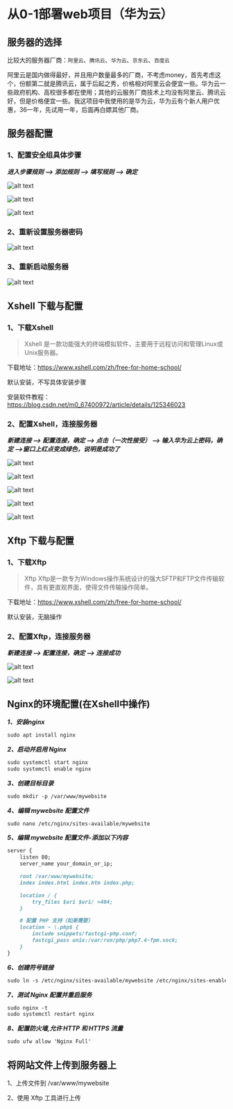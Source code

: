 # 从0-1部署web项目（华为云）

## 服务器的选择

比较大的服务器厂商：`阿里云`、`腾讯云`、`华为云`、`京东云`、`百度云`

 阿里云是国内做得最好，并且用户数量最多的厂商，不考虑money，首先考虑这个，份额第二就是腾讯云，属于后起之秀，价格相对阿里云会便宜一些。华为云一些政府机构、高校很多都在使用；其他的云服务厂商技术上均没有阿里云、腾讯云好，但是价格便宜一些。我这项目中我使用的是华为云，华为云有个新人用户优惠，36一年，先试用一年，后面再白嫖其他厂商。

## 服务器配置

### 1、配置安全组具体步骤

***进入步骤规则 -->  添加规则 -->  填写规则  -->  确定***

![alt text](./image/image.png)

![alt text](./image/image1.png)

![alt text](./image/image2.png)


### 2、重新设置服务器密码

![alt text](./image/image-1.png)

### 3、重新启动服务器

![alt text](./image/image-2.png)



## Xshell 下载与配置

### 1、下载Xshell

>Xshell 是一款功能强大的终端模拟软件，主要用于远程访问和管理Linux或Unix服务器。

下载地址：https://www.xshell.com/zh/free-for-home-school/

默认安装，不写具体安装步骤

安装软件教程：https://blog.csdn.net/m0_67400972/article/details/125346023

### 2、配置Xshell，连接服务器

***新建连接 -->  配置连接，确定 --> 点击（一次性接受）   -->  输入华为云上密码，确定 -->窗口上红点变成绿色，说明是成功了***

![alt text](./image/image-3.png)

![alt text](./image/image-4.png)

![alt text](./image/image-5.png)

![alt text](./image/image-6.png)

![alt text](./image/image-7.png)

## Xftp 下载与配置

### 1、下载Xftp

>Xftp  Xftp是一款专为Windows操作系统设计的强大SFTP和FTP文件传输软件，具有更直观界面，使得文件传输操作简单。

下载地址：https://www.xshell.com/zh/free-for-home-school/

默认安装，无脑操作

### 2、配置Xftp，连接服务器

***新建连接 -->  配置连接，确定 --> 连接成功***

![alt text](./image/image-8.png)

![alt text](./image/image-9.png)

## Nginx的环境配置(在Xshell中操作)

***1、安装nginx***

```md
sudo apt install nginx
```

***2、启动并启用 Nginx***

```md
sudo systemctl start nginx
sudo systemctl enable nginx
```

***3、创建目标目录***

```md
sudo mkdir -p /var/www/mywebsite
```

***4、编辑 mywebsite 配置文件***

```md
sudo nano /etc/nginx/sites-available/mywebsite
```


***5、编辑 mywebsite 配置文件-添加以下内容***

```md
server {
    listen 80;
    server_name your_domain_or_ip;

    root /var/www/mywebsite;
    index index.html index.htm index.php;

    location / {
        try_files $uri $uri/ =404;
    }

    # 配置 PHP 支持（如果需要）
    location ~ \.php$ {
        include snippets/fastcgi-php.conf;
        fastcgi_pass unix:/var/run/php/php7.4-fpm.sock;
    }
}
```


***6、创建符号链接***

```md
sudo ln -s /etc/nginx/sites-available/mywebsite /etc/nginx/sites-enabled/
```


***7、测试 Nginx 配置并重启服务***

```md
sudo nginx -t
sudo systemctl restart nginx
```

***8、配置防火墙,允许 HTTP 和 HTTPS 流量***

```md
sudo ufw allow 'Nginx Full'
```


## 将网站文件上传到服务器上

1、上传文件到 /var/www/mywebsite

2、使用 Xftp 工具进行上传
